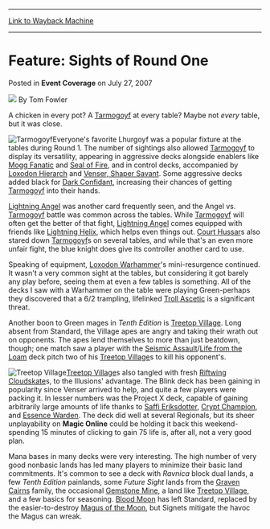 
---
[Link to Wayback Machine](https://web.archive.org/web/20170721122150/http://magic.wizards.com/en/articles/archive/event-coverage/feature-sights-round-one-2007-07-27)

[_metadata_:author]:- "Tom Fowler"
[_metadata_:description]:- "A chicken in every pot? A Tarmogoyf at every table? Maybe not every table, but it was close."
[_metadata_:generator]:- "Drupal 7 (http://drupal.org)"
[_metadata_:node]:- "586541"
[_metadata_:publish_date]:- "2007-07-27"
[_metadata_:source]:- "div-main-content"
[_metadata_:title]:- "Feature: Sights of Round One"
[_metadata_:wayback_capture_timestamp]:- "2017-07-21 12:21:50"
[_metadata_:wayback_raw_url]:- "https://web.archive.org/web/20170721122150id_/http://magic.wizards.com/en/articles/archive/event-coverage/feature-sights-round-one-2007-07-27"
[_metadata_:wayback_url]:- "http://magic.wizards.com/en/articles/archive/event-coverage/feature-sights-round-one-2007-07-27"
---


Feature: Sights of Round One
============================



 Posted in **Event Coverage**
 on July 27, 2007 






![](https://media.magic.wizards.com/styles/auth_small/public/generic-avatar-150_205.png)
By Tom Fowler











A chicken in every pot? A [Tarmogoyf](http://gatherer.wizards.com/Pages/Card/Details.aspx?name=Tarmogoyf) at every table? Maybe not *every* table, but it was close.

![Tarmogoyf](http://gatherer.wizards.com/Handlers/Image.ashx?type=card&name=Tarmogoyf)Everyone's favorite Lhurgoyf was a popular fixture at the tables during Round 1. The number of sightings also allowed [Tarmogoyf](http://gatherer.wizards.com/Pages/Card/Details.aspx?name=Tarmogoyf) to display its versatility, appearing in aggressive decks alongside enablers like [Mogg Fanatic](http://gatherer.wizards.com/Pages/Card/Details.aspx?name=Mogg+Fanatic) and [Seal of Fire](http://gatherer.wizards.com/Pages/Card/Details.aspx?name=Seal+of+Fire), and in control decks, accompanied by [Loxodon Hierarch](http://gatherer.wizards.com/Pages/Card/Details.aspx?name=Loxodon+Hierarch) and [Venser, Shaper Savant](http://gatherer.wizards.com/Pages/Card/Details.aspx?name=Venser%2C+Shaper+Savant). Some aggressive decks added black for [Dark Confidant](http://gatherer.wizards.com/Pages/Card/Details.aspx?name=Dark+Confidant), increasing their chances of getting [Tarmogoyf](http://gatherer.wizards.com/Pages/Card/Details.aspx?name=Tarmogoyf) into their hands.

[Lightning Angel](http://gatherer.wizards.com/Pages/Card/Details.aspx?name=Lightning+Angel) was another card frequently seen, and the Angel vs. [Tarmogoyf](http://gatherer.wizards.com/Pages/Card/Details.aspx?name=Tarmogoyf) battle was common across the tables. While [Tarmogoyf](http://gatherer.wizards.com/Pages/Card/Details.aspx?name=Tarmogoyf) will often get the better of that fight, [Lightning Angel](http://gatherer.wizards.com/Pages/Card/Details.aspx?name=Lightning+Angel) comes equipped with friends like [Lightning Helix](http://gatherer.wizards.com/Pages/Card/Details.aspx?name=Lightning+Helix), which helps even things out. [Court Hussar](http://gatherer.wizards.com/Pages/Card/Details.aspx?name=Court+Hussar)s also stared down [Tarmogoyf](http://gatherer.wizards.com/Pages/Card/Details.aspx?name=Tarmogoyf)s on several tables, and while that's an even more unfair fight, the blue knight does give its controller another card to use.

Speaking of equipment, [Loxodon Warhammer](http://gatherer.wizards.com/Pages/Card/Details.aspx?name=Loxodon+Warhammer)'s mini-resurgence continued. It wasn't a very common sight at the tables, but considering it got barely any play before, seeing them at even a few tables is something. All of the decks I saw with a Warhammer on the table were playing Green-perhaps they discovered that a 6/2 trampling, lifelinked [Troll Ascetic](http://gatherer.wizards.com/Pages/Card/Details.aspx?name=Troll+Ascetic) is a significant threat.

Another boon to Green mages in *Tenth Edition* is [Treetop Village](http://gatherer.wizards.com/Pages/Card/Details.aspx?name=Treetop+Village). Long absent from Standard, the Village apes are angry and taking their wrath out on opponents. The apes lend themselves to more than just beatdown, though; one match saw a player with the [Seismic Assault](http://gatherer.wizards.com/Pages/Card/Details.aspx?name=Seismic+Assault)/[Life from the Loam](http://gatherer.wizards.com/Pages/Card/Details.aspx?name=Life+from+the+Loam) deck pitch two of his [Treetop Village](http://gatherer.wizards.com/Pages/Card/Details.aspx?name=Treetop+Village)s to kill his opponent's. 

![Treetop Village](http://gatherer.wizards.com/Handlers/Image.ashx?type=card&name=Treetop+Village)[Treetop Village](http://gatherer.wizards.com/Pages/Card/Details.aspx?name=Treetop+Village)s also tangled with fresh [Riftwing Cloudskate](http://gatherer.wizards.com/Pages/Card/Details.aspx?name=Riftwing+Cloudskate)s, to the Illusions' advantage. The Blink deck has been gaining in popularity since Venser arrived to help, and quite a few players were packing it. In lesser numbers was the Project X deck, capable of gaining arbitrarily large amounts of life thanks to [Saffi Eriksdotter](http://gatherer.wizards.com/Pages/Card/Details.aspx?name=Saffi+Eriksdotter), [Crypt Champion](http://gatherer.wizards.com/Pages/Card/Details.aspx?name=Crypt+Champion), and [Essence Warden](http://gatherer.wizards.com/Pages/Card/Details.aspx?name=Essence+Warden). The deck did well at several Regionals, but its sheer unplayability on **Magic Online** could be holding it back this weekend-spending 15 minutes of clicking to gain 75 life is, after all, not a very good plan.

Mana bases in many decks were very interesting. The high number of very good nonbasic lands has led many players to minimize their basic land commitments. It's common to see a deck with *Ravnica* block dual lands, a few *Tenth Edition* painlands, some *Future Sight* lands from the [Graven Cairns](http://gatherer.wizards.com/Pages/Card/Details.aspx?name=Graven+Cairns) family, the occasional [Gemstone Mine](http://gatherer.wizards.com/Pages/Card/Details.aspx?name=Gemstone+Mine), a land like [Treetop Village](http://gatherer.wizards.com/Pages/Card/Details.aspx?name=Treetop+Village), and a few basics for seasoning. [Blood Moon](http://gatherer.wizards.com/Pages/Card/Details.aspx?name=Blood+Moon) has left Standard, replaced by the easier-to-destroy [Magus of the Moon](http://gatherer.wizards.com/Pages/Card/Details.aspx?name=Magus+of+the+Moon), but Signets mitigate the havoc the Magus can wreak.







